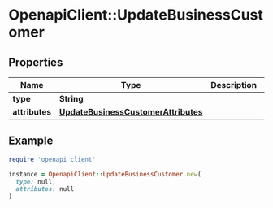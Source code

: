# OpenapiClient::UpdateBusinessCustomer

## Properties

| Name | Type | Description | Notes |
| ---- | ---- | ----------- | ----- |
| **type** | **String** |  | [optional] |
| **attributes** | [**UpdateBusinessCustomerAttributes**](UpdateBusinessCustomerAttributes.md) |  | [optional] |

## Example

```ruby
require 'openapi_client'

instance = OpenapiClient::UpdateBusinessCustomer.new(
  type: null,
  attributes: null
)
```

